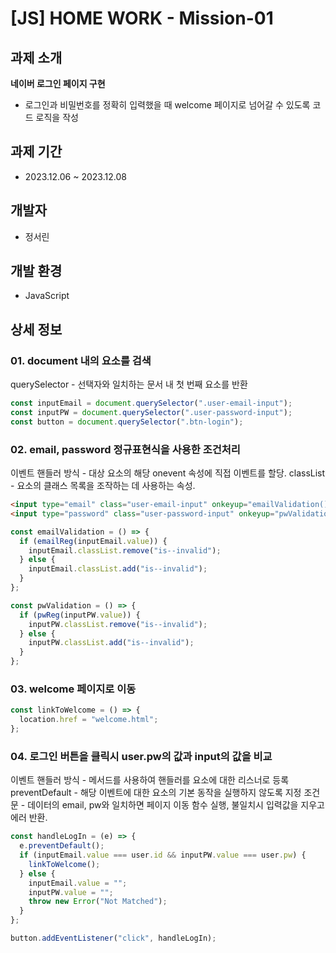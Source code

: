 # [JS] HOME WORK - Mission-01

## 과제 소개

**네이버 로그인 페이지 구현**

- 로그인과 비밀번호를 정확히 입력했을 때 welcome 페이지로 넘어갈 수 있도록 코드 로직을 작성

## 과제 기간

- 2023.12.06 ~ 2023.12.08

## 개발자

- 정서린

## 개발 환경

- JavaScript

## 상세 정보

### 01. document 내의 요소를 검색

querySelector - 선택자와 일치하는 문서 내 첫 번째 요소를 반환

```js
const inputEmail = document.querySelector(".user-email-input");
const inputPW = document.querySelector(".user-password-input");
const button = document.querySelector(".btn-login");
```

### 02. email, password 정규표현식을 사용한 조건처리

이벤트 핸들러 방식 - 대상 요소의 해당 onevent 속성에 직접 이벤트를 할당.
classList - 요소의 클래스 목록을 조작하는 데 사용하는 속성.

```html
<input type="email" class="user-email-input" onkeyup="emailValidation()" />
<input type="password" class="user-password-input" onkeyup="pwValidation()" />
```

```js
const emailValidation = () => {
  if (emailReg(inputEmail.value)) {
    inputEmail.classList.remove("is--invalid");
  } else {
    inputEmail.classList.add("is--invalid");
  }
};

const pwValidation = () => {
  if (pwReg(inputPW.value)) {
    inputPW.classList.remove("is--invalid");
  } else {
    inputPW.classList.add("is--invalid");
  }
};
```

### 03. welcome 페이지로 이동

```js
const linkToWelcome = () => {
  location.href = "welcome.html";
};
```

### 04. 로그인 버튼을 클릭시 user.pw의 값과 input의 값을 비교

이벤트 핸들러 방식 - 메서드를 사용하여 핸들러를 요소에 대한 리스너로 등록
preventDefault - 해당 이벤트에 대한 요소의 기본 동작을 실행하지 않도록 지정
조건문 - 데이터의 email, pw와 일치하면 페이지 이동 함수 실행, 불일치시 입력값을 지우고 에러 반환.

```js
const handleLogIn = (e) => {
  e.preventDefault();
  if (inputEmail.value === user.id && inputPW.value === user.pw) {
    linkToWelcome();
  } else {
    inputEmail.value = "";
    inputPW.value = "";
    throw new Error("Not Matched");
  }
};

button.addEventListener("click", handleLogIn);
```
